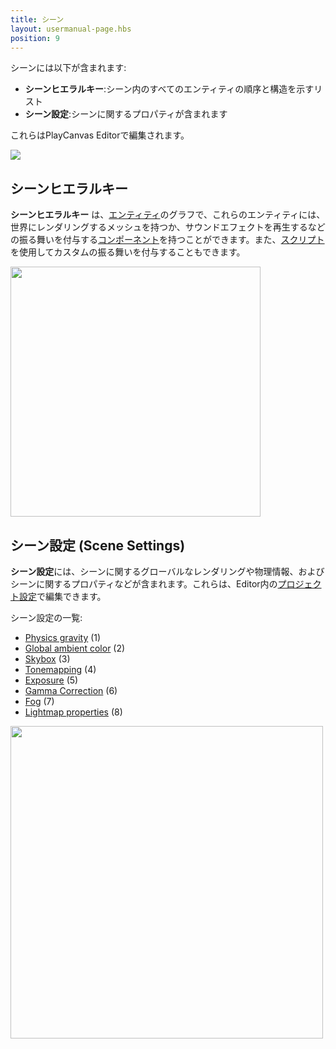 ```yaml
---
title: シーン
layout: usermanual-page.hbs
position: 9
---
```


シーンには以下が含まれます:

* **シーンヒエラルキー**:シーン内のすべてのエンティティの順序と構造を示すリスト
* **シーン設定**:シーンに関するプロパティが含まれます

これらはPlayCanvas Editorで編集されます。

![][scene-list-png]

## シーンヒエラルキー

**シーンヒエラルキー** は、[エンティティ][entities]のグラフで、これらのエンティティには、世界にレンダリングするメッシュを持つか、サウンドエフェクトを再生するなどの振る舞いを付与する[コンポーネント][components]を持つことができます。また、[スクリプト][scripts]を使用してカスタムの振る舞いを付与することもできます。

<img loading="lazy" src="/images/user-manual/scenes/scene-hierarchy.png" width="400">

## シーン設定 (Scene Settings)

**シーン設定**には、シーンに関するグローバルなレンダリングや物理情報、およびシーンに関するプロパティなどが含まれます。これらは、Editor内の[プロジェクト設定][project-settings]で編集できます。

シーン設定の一覧:

* [Physics gravity][settings-gravity] (1)
* [Global ambient color][settings-ambient] (2)
* [Skybox][settings-skybox] (3)
* [Tonemapping][settings-tonemapping] (4)
* [Exposure][settings-exposure] (5)
* [Gamma Correction][settings-gamma] (6)
* [Fog][settings-fog] (7)
* [Lightmap properties][settings-lightmap] (8)

<img loading="lazy" src="/images/user-manual/scenes/scene-settings.png" width="500">

[components]: /user-manual/packs/entities/
[scripts]: /user-manual/packs/components/
[entities]: /user-manual/scripting/
[scene-list-png]: /images/user-manual/scenes/scene-list.png
[project-settings]: /user-manual/designer/settings/
[settings-gravity]: /user-manual/designer/settings/#gravity
[settings-ambient]: /user-manual/designer/settings/#ambient-color
[settings-skybox]: /user-manual/designer/settings/#skybox
[settings-tonemapping]: /user-manual/designer/settings/#tonemapping
[settings-exposure]: /user-manual/designer/settings/#exposure
[settings-gamma]: /user-manual/designer/settings/#gamma-correction
[settings-fog]: /user-manual/designer/settings/#fog
[settings-lightmap]: /user-manual/designer/settings/#lightmapping
